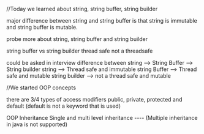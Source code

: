 //Today we learned about string, string buffer, string builder

major difference between string and string buffer is that string is immutable and string buffer
is mutable. 

probe more about string, string buffer and string builder

string buffer vs string builder
thread safe      not a threadsafe


could be asked in interview
difference between string --> String Buffer --> String builder
string --> Thread safe and immutable 
string Buffer --> Thread safe and mutable 
string builder --> not a thread safe and mutable

//We started OOP concepts

there are 3/4 types of access modifiers
public, private, protected and default (default is not a keyword that is used)

OOP
Inheritance 
Single and multi level inheritance ---- (Multiple inheritance in java is not supported)